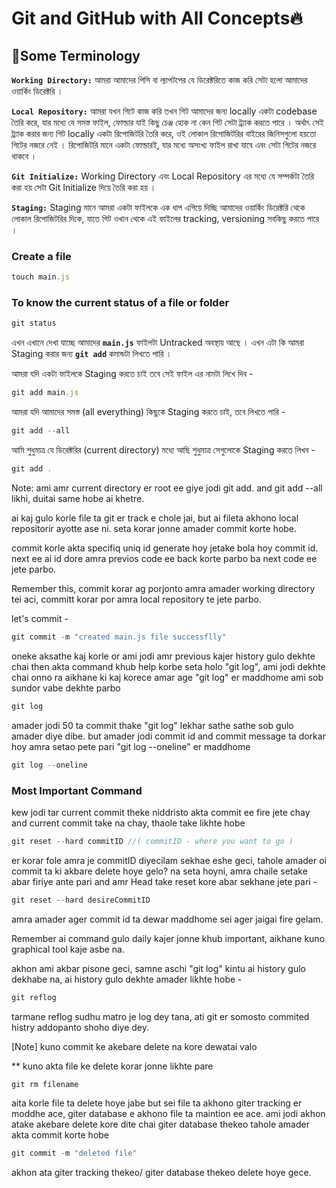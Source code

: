 # Git and GitHub with All Concepts🔥

## 🧠Some Terminology

**`Working Directory:`** আমরা আমাদের পিসি বা ল্যাপটপের যে ডিরেক্টরিতে কাজ করি সেটা হলো আমাদের ওয়ার্কিং ডিরেক্টরি ।

**`Local Repository:`** আমরা যখন গিটে কাজ করি তখন গিট আমাদের জন্য locally একটা codebase তৈরি করে, যার মধ্যে যে সমস্ত ফাইল, ফোল্ডার যাই কিছু চেঞ্জ হোক না কেন গিট সেটা ট্র্যাক করতে পারে । অর্থাৎ সেই ট্র্যাক করার জন্য গিট locally একটা রিপোজিটরি তৈরি করে, ওই লোকাল রিপোজিটরির বাইরের জিনিসগুলো হয়তো গিটের নজরে নেই । রিপোজিটরি মানে একটা ফোল্ডারই, যার মধ্যে অসংখ্য ফাইল রাখা যাবে এবং সেটা গিটের নজরে থাকবে ।

**`Git Initialize:`** Working Directory এবং Local Repository এর মধ্যে যে সম্পর্কটা তৈরি করা হয় সেটা Git Initialize দিয়ে তৈরি করা হয় ।

**`Staging:`** Staging মানে আমরা একটা ফাইলকে এক ধাপ এগিয়ে দিচ্ছি আমাদের ওয়ার্কিং ডিরেক্টরি থেকে লোকাল রিপোজিটরির দিকে, যাতে গিট ওখান থেকে এই ফাইলের tracking, versioning সবকিছু করতে পারে ।

### Create a file

```javascript
touch main.js
```

### To know the current status of a file or folder

```javascript
git status
```

এখন এখানে দেখা যাচ্ছে আমাদের **`main.js`** ফাইলটা Untracked অবস্থায় আছে । এখন এটা কি আমরা Staging করার জন্য **`git add`** কমান্ডটা লিখতে পারি ।

আমরা যদি একটা ফাইলকে Staging করতে চাই তবে সেই ফাইল এর নামটা লিখে দিব -

```javascript
git add main.js
```

আমরা যদি আমাদের সমস্ত (all everything) কিছুকে Staging করতে চাই, তবে লিখতে পারি -

```javascript
git add --all
```

আমি শুধুমাত্র যে ডিরেক্টরির (current directory) মধ্যে আছি শুধুমাত্র সেগুলোকে Staging করতে লিখব -

```javascript
git add .
```

Note: ami amr current directory er root ee giye jodi git add. and git add --all likhi, duitai same hobe ai khetre.

ai kaj gulo korle file ta git er track e chole jai, but ai fileta akhono local repositorir ayotte ase ni. seta korar jonne amader commit korte hobe.

commit korle akta specifiq uniq id generate hoy jetake bola hoy commit id. next ee ai id dore amra previos code ee back korte parbo ba next code ee jete parbo.

Remember this, commit korar ag porjonto amra amader working directory tei aci, committ korar por amra local repository te jete parbo.

let's commit -

```javascript
git commit -m "created main.js file successflly"
```

oneke aksathe kaj korle or ami jodi amr previous kajer history gulo dekhte chai then akta command khub help korbe seta holo "git log", ami jodi dekhte chai onno ra aikhane ki kaj korece amar age "git log" er maddhome ami sob sundor vabe dekhte parbo

```javascript
git log
```

amader jodi 50 ta commit thake "git log" lekhar sathe sathe sob gulo amader diye dibe. but amader jodi commit id and commit message ta dorkar hoy amra setao pete pari "git log --oneline" er maddhome

```javascript
git log --oneline
```

### Most Important Command

kew jodi tar current commit theke niddristo akta commit ee fire jete chay and current commit take na chay, thaole take likhte hobe

```javascript
git reset --hard commitID //( commitID - where you want to go )
```

er korar fole amra je commitID diyecilam sekhae eshe geci, tahole amader oi commit ta ki akbare delete hoye gelo? na seta hoyni, amra chaile setake abar firiye ante pari and amr Head take reset kore abar sekhane jete pari -

```javascript
git reset --hard desireCommitID
```

amra amader ager commit id ta dewar maddhome sei ager jaigai fire gelam.

Remember ai command gulo daily kajer jonne khub important, aikhane kuno graphical tool kaje asbe na.

akhon ami akbar pisone geci, samne aschi "git log" kintu ai history gulo dekhabe na, ai history gulo dekhte amader likhte hobe -

```javascript
git reflog
```

tarmane reflog sudhu matro je log dey tana, ati git er somosto commited histry addopanto shoho diye dey.

[Note] kuno commit ke akebare delete na kore dewatai valo

\*\* kuno akta file ke delete korar jonne likhte pare

```javascript
git rm filename
```

aita korle file ta delete hoye jabe but sei file ta akhono giter tracking er moddhe ace, giter database e akhono file ta maintion ee ace. ami jodi akhon atake akebare delete kore dite chai giter database thekeo tahole amader akta commit korte hobe

```javascript
git commit -m "deleted file"
```

akhon ata giter tracking thekeo/ giter database thekeo delete hoye gece.
